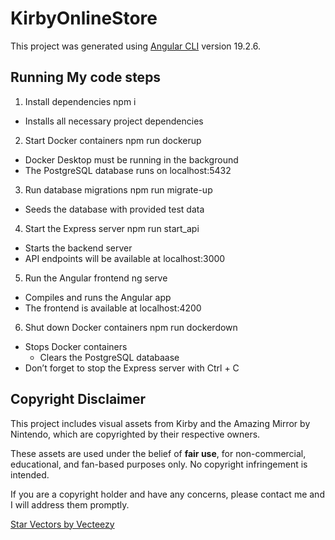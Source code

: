 # KirbyOnlineStore

This project was generated using [Angular CLI](https://github.com/angular/angular-cli) version 19.2.6.

## Running My code steps
1. Install dependencies
npm i
  - Installs all necessary project dependencies

2. Start Docker containers
npm run dockerup
  - Docker Desktop must be running in the background
  - The PostgreSQL database runs on localhost:5432

3. Run database migrations
npm run migrate-up
  - Seeds the database with provided test data

4. Start the Express server
npm run start_api
  - Starts the backend server
  - API endpoints will be available at localhost:3000

5. Run the Angular frontend
ng serve
  - Compiles and runs the Angular app
  - The frontend is available at localhost:4200

6. Shut down Docker containers
npm run dockerdown
  - Stops Docker containers
    - Clears the PostgreSQL databaase
  - Don’t forget to stop the Express server with Ctrl + C


## Copyright Disclaimer

This project includes visual assets from Kirby and the Amazing Mirror by Nintendo, which are copyrighted by their respective owners.

These assets are used under the belief of **fair use**, for non-commercial, educational, and fan-based purposes only. No copyright infringement is intended. 

If you are a copyright holder and have any concerns, please contact me and I will address them promptly.

<a href="https://www.vecteezy.com/free-vector/star">Star Vectors by Vecteezy</a>
